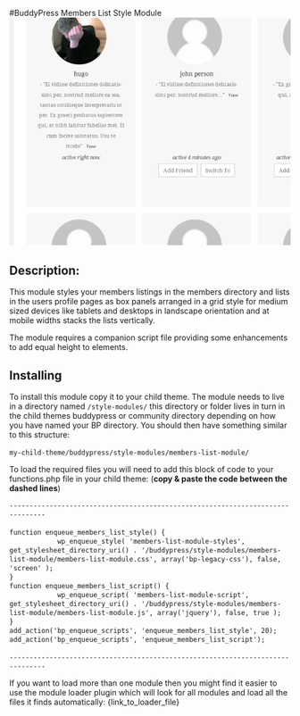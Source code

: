 #BuddyPress Members List Style Module
![Members rendered as a series of floated box panels](https://github.com/hnla/style-modules/blob/master/members-list-module/members-as-grid-view.jpg "Styling the members lists as box grid.")
## Description:

This module styles your members listings in the members directory and lists in the users profile pages as box panels arranged in a grid style for medium sized devices like tablets and desktops in landscape orientation and at mobile widths stacks the lists vertically.

The module requires a companion script file providing some enhancements to add equal height to elements.

## Installing

To install this module copy it to your child theme. The module needs to live in a directory named `/style-modules/` this directory or folder lives in turn in the child themes buddypress or community directory depending on how you have named your BP directory. You should then have something similar to this structure:

`my-child-theme/buddypress/style-modules/members-list-module/`

To load the required files you will need to add this block of code to your functions.php file in your child theme:
(**copy & paste the code between the dashed lines**)

	-------------------------------------------------------------------------------

	function enqueue_members_list_style() {
				wp_enqueue_style( 'members-list-module-styles',  get_stylesheet_directory_uri() . '/buddypress/style-modules/members-list-module/members-list-module.css', array('bp-legacy-css'), false, 'screen' );
	}
	function enqueue_members_list_script() {
				wp_enqueue_script( 'members-list-module-script', get_stylesheet_directory_uri() . '/buddypress/style-modules/members-list-module/members-list-module.js', array('jquery'), false, true );
	}
	add_action('bp_enqueue_scripts', 'enqueue_members_list_style', 20);
	add_action('bp_enqueue_scripts', 'enqueue_members_list_script');

	-------------------------------------------------------------------------------

If you want to load more than one module then you might find it easier to use the module loader plugin which will look for all modules and load all the files it finds automatically:
{link_to_loader_file}
